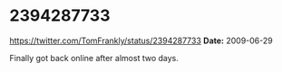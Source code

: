 # 2394287733
https://twitter.com/TomFrankly/status/2394287733
**Date:** 2009-06-29

Finally got back online after almost two days.
